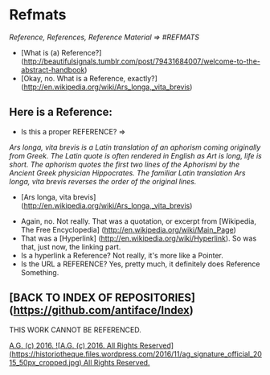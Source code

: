 Refmats
=======

_Reference, References, Reference Material => #REFMATS_

* [What is (a) Reference?] (http://beautifulsignals.tumblr.com/post/79431684007/welcome-to-the-abstract-handbook)
* [Okay, no. What is a Reference, exactly?] (http://en.wikipedia.org/wiki/Ars_longa,_vita_brevis)

## Here is a Reference:

* Is this a proper REFERENCE? =>

_Ars longa, vita brevis is a Latin translation of an aphorism coming originally from Greek. The Latin quote is often rendered in English as Art is long, life is short._
_The aphorism quotes the first two lines of the Aphorismi by the Ancient Greek physician Hippocrates. The familiar Latin translation Ars longa, vita brevis reverses the order of the original lines._
- [Ars longa, vita brevis] (http://en.wikipedia.org/wiki/Ars_longa,_vita_brevis)

* Again, no. Not really. That was a quotation, or excerpt from [Wikipedia, The Free Encyclopedia] (http://en.wikipedia.org/wiki/Main_Page)
* That was a [Hyperlink] (http://en.wikipedia.org/wiki/Hyperlink). So was that, just now, the linking part.
* Is a hyperlink a Reference? Not really, it's more like a Pointer.
* Is the URL a REFERENCE? Yes, pretty much, it definitely does Reference Something.

## [BACK TO INDEX OF REPOSITORIES] (https://github.com/antiface/Index)

THIS WORK CANNOT BE REFERENCED.

[A.G. (c) 2016. ![A.G. (c) 2016. All Rights Reserved]
(https://historiotheque.files.wordpress.com/2016/11/ag_signature_official_2015_50px_cropped.jpg) All Rights Reserved.](http://alexgagnon.com)
